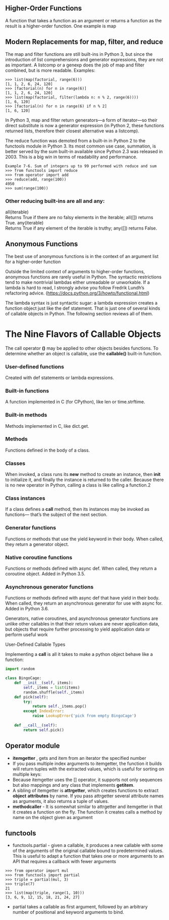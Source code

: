 ## Higher-Order Functions

A function that takes a function as an argument or returns a function as the result is a higher-order function. One
example is map

## Modern Replacements for map, filter, and reduce

The map and filter functions are still built-ins in Python 3, but since the introduction of list comprehensions and
generator expressions, they are not as important. A listcomp or a genexp does the job of map and filter combined, but is
more readable. Examples:

```
>>> list(map(factorial, range(6)))
[1, 1, 2, 6, 24, 120]
>>> [factorial(n) for n in range(6)]
[1, 1, 2, 6, 24, 120]
>>> list(map(factorial, filter(lambda n: n % 2, range(6))))
[1, 6, 120]
>>> [factorial(n) for n in range(6) if n % 2]
[1, 6, 120]
```

In Python 3, map and filter return generators—a form of iterator—so their direct
substitute is now a generator expression (in Python 2, these functions returned lists,
therefore their closest alternative was a listcomp).

The reduce function was demoted from a built-in in Python 2 to the functools
module in Python 3. Its most common use case, summation, is better served by the
sum built-in available since Python 2.3 was released in 2003. This is a big win in terms
of readability and performance.
```text
Example 7-6. Sum of integers up to 99 performed with reduce and sum
>>> from functools import reduce
>>> from operator import add
>>> reduce(add, range(100))
4950
>>> sum(range(100))

```


### Other reducing built-ins are all and any:
all(iterable)  
Returns True if there are no falsy elements in the iterable; all([]) returns True.
any(iterable)  
Returns True if any element of the iterable is truthy; any([]) returns False.

## Anonymous Functions

The best use of anonymous functions is in the context of an argument list for a
higher-order function

Outside the limited context of arguments to higher-order functions, anonymous
functions are rarely useful in Python. The syntactic restrictions tend to make nontrivial
lambdas either unreadable or unworkable. If a lambda is hard to read, I strongly
advise you follow Fredrik Lundh’s refactoring advice. (https://docs.python.org/3/howto/functional.html)

The lambda syntax is just syntactic sugar: a lambda expression creates a function
object just like the def statement. That is just one of several kinds of callable objects
in Python. The following section reviews all of them.

# The Nine Flavors of Callable Objects
The call operator **()** may be applied to other objects besides functions. To determine
whether an object is callable, use the **callable()** built-in function.

### User-defined functions
Created with def statements or lambda expressions.
### Built-in functions
A function implemented in C (for CPython), like len or time.strftime.
### Built-in methods
Methods implemented in C, like dict.get.
### Methods
Functions defined in the body of a class.
### Classes
When invoked, a class runs its __new__ method to create an instance, then
__init__ to initialize it, and finally the instance is returned to the caller. Because
there is no new operator in Python, calling a class is like calling a function.2
### Class instances
If a class defines a __call__ method, then its instances may be invoked as functions—
that’s the subject of the next section.
### Generator functions
Functions or methods that use the yield keyword in their body. When called,
they return a generator object.
### Native coroutine functions
Functions or methods defined with async def. When called, they return a
coroutine object. Added in Python 3.5.
### Asynchronous generator functions
Functions or methods defined with async def that have yield in their body.
When called, they return an asynchronous generator for use with async for.
Added in Python 3.6.  

Generators, native coroutines, and asynchronous generator functions are unlike
other callables in that their return values are never application data, but objects that
require further processing to yield application data or perform useful work

User-Defined Callable Types

Implementing a __call__ is all it takes to make a python object behave like a function:

```python
import random

class BingoCage:    
    def __init__(self, items):
        self._items = list(items)
        random.shuffle(self._items)
    def pick(self):
        try:
            return self._items.pop()
        except IndexError:
            raise LookupError('pick from empty BingoCage')
        
    def __call__(self):
        return self.pick()

```


## Operator module

- **itemgetter** , gets and item from an iterator the specified number
- If you pass multiple index arguments to itemgetter, the function it builds will return
tuples with the extracted values, which is useful for sorting on multiple keys:
- Because itemgetter uses the [] operator, it supports not only sequences but also
mappings and any class that implements __getitem__.
- A sibling of itemgetter is **attrgetter**, which creates functions to extract **object**
**attributes** by name. If you pass attrgetter several attribute names as arguments, it
also returns a tuple of values.
- **methodcaller** - It is somewhat similar to attrgetter and itemgetter in that it creates a function on the
fly. The function it creates calls a method by name on the object given as argument

## functools
- functools.partial - given a callable, it produces a new callable with some of the arguments of the original
callable bound to predetermined values. This is useful to adapt a function that takes
one or more arguments to an API that requires a callback with fewer arguments
```text
>>> from operator import mul
>>> from functools import partial
>>> triple = partial(mul, 3)
>>> triple(7)
21
>>> list(map(triple, range(1, 10)))
[3, 6, 9, 12, 15, 18, 21, 24, 27]

```
- partial takes a callable as first argument, followed by an arbitrary number of positional
and keyword arguments to bind.